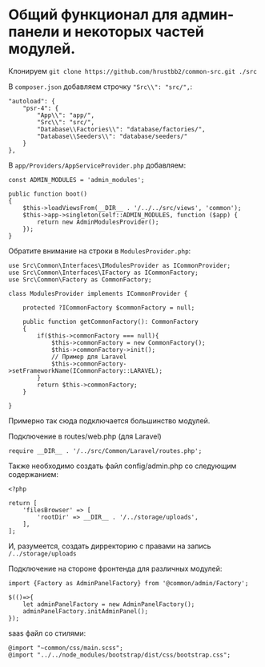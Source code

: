 # Общий функционал для админ-панели и некоторых частей модулей.

Клонируем ```git clone https://github.com/hrustbb2/common-src.git ./src```

В ```composer.json``` добавляем строчку ```"Src\\": "src/",```:
```
"autoload": {
    "psr-4": {
        "App\\": "app/",
        "Src\\": "src/",
        "Database\\Factories\\": "database/factories/",
        "Database\\Seeders\\": "database/seeders/"
    }
},
```

В ```app/Providers/AppServiceProvider.php``` добавляем:
```
const ADMIN_MODULES = 'admin_modules';

public function boot()
{
    $this->loadViewsFrom(__DIR__ . '/../../src/views', 'common');
    $this->app->singleton(self::ADMIN_MODULES, function ($app) {
        return new AdminModulesProvider();
    });
}
```

Обратите внимание на строки в ```ModulesProvider.php```:
```
use Src\Common\Interfaces\IModulesProvider as ICommonProvider;
use Src\Common\Interfaces\IFactory as ICommonFactory;
use Src\Common\Factory as CommonFactory;

class ModulesProvider implements ICommonProvider {

    protected ?ICommonFactory $commonFactory = null;

    public function getCommonFactory(): CommonFactory
    {
        if($this->commonFactory === null){
            $this->commonFactory = new CommonFactory();
            $this->commonFactory->init();
            // Пример для Laravel
            $this->commonFactory->setFrameworkName(ICommonFactory::LARAVEL);
        }
        return $this->commonFactory;
    }

}
```
Примерно так сюда подключается большинство модулей.

Подключение в routes/web.php (для Laravel)
```
require __DIR__ . '/../src/Common/Laravel/routes.php';
```
Также необходимо создать файл config/admin.php со следующим содержанием:
```
<?php

return [
    'filesBrowser' => [
        'rootDir' => __DIR__ . '/../storage/uploads',
    ],
];
```
И, разумеется, создать дирректорию с правами на запись ```/../storage/uploads```

Подключение на стороне фронтенда для различных модулей:
```
import {Factory as AdminPanelFactory} from '@common/admin/Factory';

$(()=>{
    let adminPanelFactory = new AdminPanelFactory();
    adminPanelFactory.initAdminPanel();
});
```
saas файл со стилями:
```
@import "~common/css/main.scss";
@import "../../node_modules/bootstrap/dist/css/bootstrap.css";
```